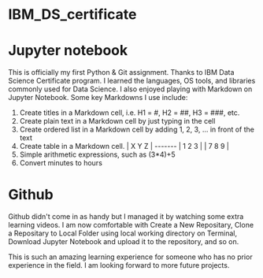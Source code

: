 # IBM_DS_certificate

# Jupyter notebook

This is officially my first Python & Git assignment.
Thanks to IBM Data Science Certificate program. I learned the languages, OS tools, and libraries commonly used for Data Science. 
I also enjoyed playing with Markdown on Jupyter Notebook. Some key Markdowns I use include:
  1. Create titles in a Markdown cell, i.e. H1 = #, H2 = ##, H3 = ###, etc.
  2. Create plain text in a Markdown cell by just typing in the cell
  3. Create ordered list in a Markdown cell by adding 1, 2, 3, ... in front of the text
  4. Create table in a Markdown cell. | X Y Z |
                                       -------
                                      | 1 2 3 |
                                      | 7 8 9 |
  5. Simple arithmetic expressions, such as (3*4)+5
  6. Convert minutes to hours

# Github

Github didn't come in as handy but I managed it by watching some extra learning videos. 
I am now comfortable with Create a New Repositary, Clone a Repositary to Local Folder using local working directory on Terminal, Download Jupyter Notebook and upload it to the repository, and so on.

This is such an amazing learning experience for someone who has no prior experience in the field. I am looking forward to more future projects. 
